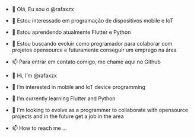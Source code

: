 - 👋 Olá, Eu sou o @rafaxzx
- 👀 Estou interessado em programação de dispositivos mobile e IoT
- 🌱 Estou aprendendo atualmente Flutter e Python
- 💞️ Estou buscando evoluir como programador para colaborar com projetos opensource e futuramente conseguir um emprego na área
- 📫 Para entrar em contato comigo, me chame aqui no Github

- 👋 Hi, I’m @rafaxzx
- 👀 I’m interested in mobile and IoT device programming
- 🌱 I’m currently learning Flutter and Python
- 💞️ I'm looking to evolve as a programmer to collaborate with opensource projects and in the future get a job in the area
- 📫 How to reach me ...

<!---
rafaxzx/rafaxzx is a ✨ special ✨ repository because its `README.md` (this file) appears on your GitHub profile.
You can click the Preview link to take a look at your changes.
--->
